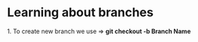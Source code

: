 <h1>Learning about branches</h1>
<p>1. To create new branch we use => <b>git checkout -b Branch Name</b></p>


